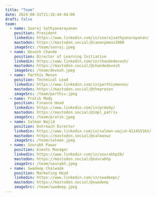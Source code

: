 ```yaml
---
title: "Team"
date: 2024-08-31T21:18:44-04:00
draft: false
team:
  - name: Sooraj Sathyanarayanan
    position: President
    linkedin: https://www.linkedin.com/in/soorajsathyanarayanan/
    mastodon: https://mastodon.social/@ianonymous3000
    imageSrc: /team/sooraj.jpeg
  - name: Devesh Chande
    position: Director of Learning Initiative
    linkedin: https://www.linkedin.com/in/chandedevesh/
    mastodon: https://mastodon.social/@chandedevesh
    imageSrc: /team/devesh.jpeg
  - name: Parthiv Menon
    position: Technical Lead
    linkedin: https://www.linkedin.com/in/parthivmenon/
    mastodon: https://mastodon.social/@theproton
    imageSrc: /team/parthiv.jpeg
  - name: Pratik Mody
    position: Finance Head
    linkedin: https://www.linkedin.com/in/prmody/
    mastodon: https://mastodon.social/@impl_patrix
    imageSrc: /team/pratik.jpeg
  - name: Salman Wajid
    position: Outreach Director
    linkedin: https://www.linkedin.com/in/salman-wajid-411455163/
    mastodon: https://mastodon.social/@salmanwz
    imageSrc: /team/salman.jpeg
  - name: Sourabh Pawar
    position: Events Manager
    linkedin: https://www.linkedin.com/in/sourabhp28/
    mastodon: https://mastodon.social/@sourabhp
    imageSrc: /team/sourabh.jpeg
  - name: Swadeep Chalwade
    position: Marketing Head
    linkedin: https://www.linkedin.com/in/swadeepc/
    mastodon: https://mastodon.social/@swadeep
    imageSrc: /team/swadeep.jpeg
---
```


